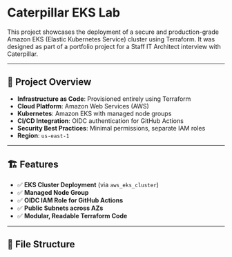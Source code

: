 # Caterpillar EKS Lab

This project showcases the deployment of a secure and production-grade Amazon EKS (Elastic Kubernetes Service) cluster using Terraform. It was designed as part of a portfolio project for a Staff IT Architect interview with Caterpillar.

---

## 📌 Project Overview

- **Infrastructure as Code**: Provisioned entirely using Terraform
- **Cloud Platform**: Amazon Web Services (AWS)
- **Kubernetes**: Amazon EKS with managed node groups
- **CI/CD Integration**: OIDC authentication for GitHub Actions
- **Security Best Practices**: Minimal permissions, separate IAM roles
- **Region**: `us-east-1`

---

## 🏗️ Features

- ✅ **EKS Cluster Deployment** (via `aws_eks_cluster`)
- ✅ **Managed Node Group**
- ✅ **OIDC IAM Role for GitHub Actions**
- ✅ **Public Subnets across AZs**
- ✅ **Modular, Readable Terraform Code**

---

## 📂 File Structure


